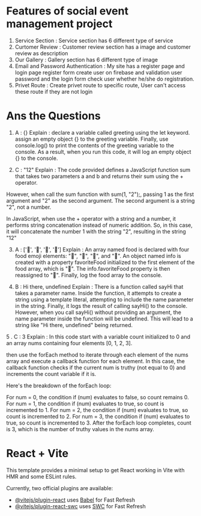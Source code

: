 # Features of social event management project
1. Service Section : Service section has 6 different type of service
2. Curtomer Review : Customer review section has a image and customer review as description
3. Our Gallery : Gallery section has 6 different type of image 
4. Email and Password Authentication : My site has a register page and login page register form create user on firebase and validation user password and the login form check user whether he/she do registration.
5. Privet Route : Create privet route to specific route, User can't access these route if they are not login


# Ans the Questions
1. A : {}
Explain : declare a variable called greeting using the let keyword.
assign an empty object {} to the greeting variable.
Finally, use console.log() to print the contents of the greeting variable to the console.
As a result, when you run this code, it will log an empty object {} to the console.

2. C : "12"
Explain : The code provided defines a JavaScript function sum that takes two parameters a and b and returns their sum using the + operator.

However, when call the sum function with sum(1, "2");, passing 1 as the first argument and "2" as the second argument. The second argument is a string "2", not a number.

In JavaScript, when use the + operator with a string and a number, it performs string concatenation instead of numeric addition. So, in this case, it will concatenate the number 1 with the string "2", resulting in the string "12"

3. A : ['🍕', '🍫', '🥑', '🍔']
Explain : An array named food is declared with four food emoji elements: "🍕", "🍫", "🥑", and "🍔".
An object named info is created with a property favoriteFood initialized to the first element of the food array, which is "🍕".
The info.favoriteFood property is then reassigned to "🍝".
Finally,  log the food array to the console.

4. B : Hi there, undefined
Explain : There is a function called sayHi that takes a parameter name.
Inside the function, it attempts to create a string using a template literal, attempting to include the name parameter in the string.
Finally, it logs the result of calling sayHi() to the console.
However, when you call sayHi() without providing an argument, the name parameter inside the function will be undefined. This will lead to a string like "Hi there, undefined" being returned.

5 . C : 3
Explain : In this code start with a variable count initialized to 0 and an array nums containing four elements [0, 1, 2, 3].

then use the forEach method to iterate through each element of the nums array and execute a callback function for each element. In this case, the callback function checks if the current num is truthy (not equal to 0) and increments the count variable if it is.

Here's the breakdown of the forEach loop:

For num = 0, the condition if (num) evaluates to false, so count remains 0.
For num = 1, the condition if (num) evaluates to true, so count is incremented to 1.
For num = 2, the condition if (num) evaluates to true, so count is incremented to 2.
For num = 3, the condition if (num) evaluates to true, so count is incremented to 3.
After the forEach loop completes, count is 3, which is the number of truthy values in the nums array.





# React + Vite

This template provides a minimal setup to get React working in Vite with HMR and some ESLint rules.

Currently, two official plugins are available:

- [@vitejs/plugin-react](https://github.com/vitejs/vite-plugin-react/blob/main/packages/plugin-react/README.md) uses [Babel](https://babeljs.io/) for Fast Refresh
- [@vitejs/plugin-react-swc](https://github.com/vitejs/vite-plugin-react-swc) uses [SWC](https://swc.rs/) for Fast Refresh
